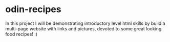 # odin-recipes
In this project I will be demonstrating introductory level html skills by build a multi-page website with links and pictures, devoted to some great looking food recipes! :)